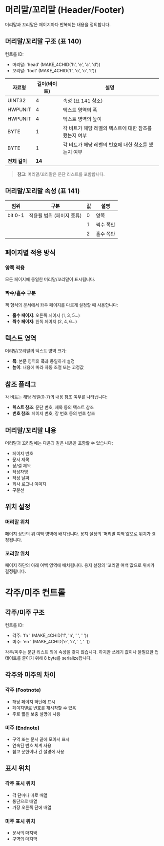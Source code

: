 # 머리말/꼬리말 (Header/Footer)

머리말과 꼬리말은 페이지마다 반복되는 내용을 정의합니다.

## 머리말/꼬리말 구조 (표 140)

컨트롤 ID: 
- 머리말: 'head' (MAKE_4CHID('h', 'e', 'a', 'd'))
- 꼬리말: 'foot' (MAKE_4CHID('f', 'o', 'o', 't'))

| 자료형 | 길이(바이트) | 설명 |
|--------|------------|------|
| UINT32 | 4 | 속성 (표 141 참조) |
| HWPUNIT | 4 | 텍스트 영역의 폭 |
| HWPUNIT | 4 | 텍스트 영역의 높이 |
| BYTE | 1 | 각 비트가 해당 레벨의 텍스트에 대한 참조를 했는지 여부 |
| BYTE | 1 | 각 비트가 해당 레벨의 번호에 대한 참조를 했는지 여부 |
| **전체 길이** | **14** | |

> **참고**: 머리말/꼬리말은 문단 리스트를 포함합니다.

## 머리말/꼬리말 속성 (표 141)

| 범위 | 구분 | 값 | 설명 |
|------|-----|----|----- |
| bit 0-1 | 적용될 범위 (페이지 종류) | 0 | 양쪽 |
|         |                          | 1 | 짝수 쪽만 |
|         |                          | 2 | 홀수 쪽만 |

## 페이지별 적용 방식

### 양쪽 적용
모든 페이지에 동일한 머리말/꼬리말이 표시됩니다.

### 짝수/홀수 구분
책 형식의 문서에서 좌우 페이지를 다르게 설정할 때 사용합니다:
- **홀수 페이지**: 오른쪽 페이지 (1, 3, 5...)
- **짝수 페이지**: 왼쪽 페이지 (2, 4, 6...)

## 텍스트 영역

머리말/꼬리말의 텍스트 영역 크기:
- **폭**: 본문 영역의 폭과 동일하게 설정
- **높이**: 내용에 따라 자동 조절 또는 고정값

## 참조 플래그

각 비트는 해당 레벨(0-7)의 내용 참조 여부를 나타냅니다:
- **텍스트 참조**: 문단 번호, 제목 등의 텍스트 참조
- **번호 참조**: 페이지 번호, 장 번호 등의 번호 참조

## 머리말/꼬리말 내용

머리말과 꼬리말에는 다음과 같은 내용을 포함할 수 있습니다:
- 페이지 번호
- 문서 제목
- 장/절 제목
- 작성자명
- 작성 날짜
- 회사 로고나 이미지
- 구분선

## 위치 설정

### 머리말 위치
페이지 상단의 위 여백 영역에 배치됩니다.
용지 설정의 '머리말 여백'값으로 위치가 결정됩니다.

### 꼬리말 위치
페이지 하단의 아래 여백 영역에 배치됩니다.
용지 설정의 '꼬리말 여백'값으로 위치가 결정됩니다.

# 각주/미주 컨트롤

## 각주/미주 구조

컨트롤 ID:
- 각주: 'fn  ' (MAKE_4CHID('f', 'n', ' ', ' '))
- 미주: 'en  ' (MAKE_4CHID('e', 'n', ' ', ' '))

각주/미주는 문단 리스트 외에 속성을 갖지 않습니다. 
하지만 쓰레기 값이나 불필요한 업데이트를 줄이기 위해 8 byte를 serialize합니다.

## 각주와 미주의 차이

### 각주 (Footnote)
- 해당 페이지 하단에 표시
- 페이지별로 번호를 재시작할 수 있음
- 주로 짧은 보충 설명에 사용

### 미주 (Endnote)
- 구역 또는 문서 끝에 모아서 표시
- 연속된 번호 체계 사용
- 참고 문헌이나 긴 설명에 사용

## 표시 위치

### 각주 표시 위치
- 각 단마다 따로 배열
- 통단으로 배열
- 가장 오른쪽 단에 배열

### 미주 표시 위치
- 문서의 마지막
- 구역의 마지막